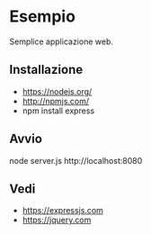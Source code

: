 # Esempio
Semplice applicazione web.

## Installazione
- https://nodejs.org/
- http://npmjs.com/ 
- npm install express

## Avvio
node server.js
http://localhost:8080

## Vedi
- https://expressjs.com
- https://jquery.com
